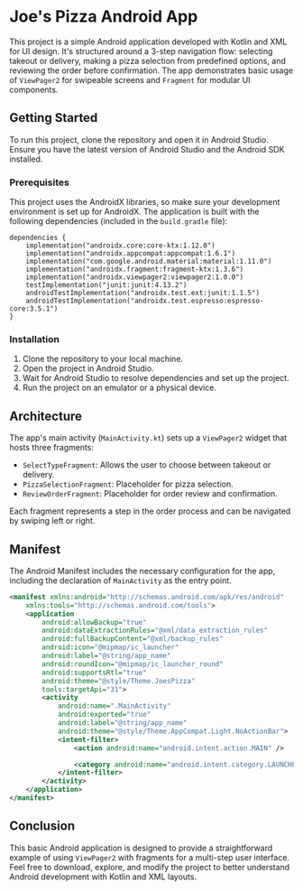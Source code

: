 # Joe's Pizza Android App

This project is a simple Android application developed with Kotlin and XML for UI design. It's structured around a 3-step navigation flow: selecting takeout or delivery, making a pizza selection from predefined options, and reviewing the order before confirmation. The app demonstrates basic usage of `ViewPager2` for swipeable screens and `Fragment` for modular UI components.

## Getting Started

To run this project, clone the repository and open it in Android Studio. Ensure you have the latest version of Android Studio and the Android SDK installed.

### Prerequisites

This project uses the AndroidX libraries, so make sure your development environment is set up for AndroidX. The application is built with the following dependencies (included in the `build.gradle` file):

```
dependencies {
    implementation("androidx.core:core-ktx:1.12.0")
    implementation("androidx.appcompat:appcompat:1.6.1")
    implementation("com.google.android.material:material:1.11.0")
    implementation("androidx.fragment:fragment-ktx:1.3.6")
    implementation("androidx.viewpager2:viewpager2:1.0.0")
    testImplementation("junit:junit:4.13.2")
    androidTestImplementation("androidx.test.ext:junit:1.1.5")
    androidTestImplementation("androidx.test.espresso:espresso-core:3.5.1")
}
```

### Installation

1.  Clone the repository to your local machine.
2.  Open the project in Android Studio.
3.  Wait for Android Studio to resolve dependencies and set up the project.
4.  Run the project on an emulator or a physical device.

## Architecture

The app's main activity (`MainActivity.kt`) sets up a `ViewPager2` widget that hosts three fragments:

- `SelectTypeFragment`: Allows the user to choose between takeout or delivery.
- `PizzaSelectionFragment`: Placeholder for pizza selection.
- `ReviewOrderFragment`: Placeholder for order review and confirmation.

Each fragment represents a step in the order process and can be navigated by swiping left or right.

## Manifest

The Android Manifest includes the necessary configuration for the app, including the declaration of `MainActivity` as the entry point.

```xml
<manifest xmlns:android="http://schemas.android.com/apk/res/android"
    xmlns:tools="http://schemas.android.com/tools">
    <application
        android:allowBackup="true"
        android:dataExtractionRules="@xml/data_extraction_rules"
        android:fullBackupContent="@xml/backup_rules"
        android:icon="@mipmap/ic_launcher"
        android:label="@string/app_name"
        android:roundIcon="@mipmap/ic_launcher_round"
        android:supportsRtl="true"
        android:theme="@style/Theme.JoesPizza"
        tools:targetApi="31">
        <activity
            android:name=".MainActivity"
            android:exported="true"
            android:label="@string/app_name"
            android:theme="@style/Theme.AppCompat.Light.NoActionBar">
            <intent-filter>
                <action android:name="android.intent.action.MAIN" />

                <category android:name="android.intent.category.LAUNCHER" />
            </intent-filter>
        </activity>
    </application>
</manifest>
```

## Conclusion

This basic Android application is designed to provide a straightforward example of using `ViewPager2` with fragments for a multi-step user interface. Feel free to download, explore, and modify the project to better understand Android development with Kotlin and XML layouts.
